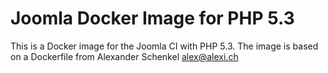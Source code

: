 # Joomla Docker Image for PHP 5.3

This is a Docker image for the Joomla CI with PHP 5.3. The image is based on a Dockerfile from Alexander Schenkel <alex@alexi.ch>